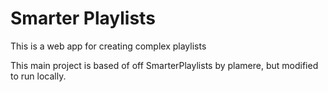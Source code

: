 # Smarter Playlists

This is a web app for creating complex playlists

This main project is based of off SmarterPlaylists by plamere, but modified
to run locally.
